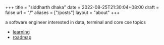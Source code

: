 +++
title =  "siddharth dhaka"
date = 2022-08-25T21:30:04+08:00
draft = false
url = "/"
aliases = ["/posts"]
layout = "about"
+++

a software engineer interested in data, terminal and core cse topics

- [learning](/learning)
- [roadmap](/roadmap)
  <!-- - [github](https://github.com/airbornesd) -->
  <!-- - [linkedin](https://www.linkedin.com/in/siddharthdhakaa/) -->
  <!-- - [rss](/index.xml) -->
  <!-- - [resume](/resume) -->

<!-- These are controlled by \_index.md under the root directory. If you want a more diverse self-introduction, you can insert the markdown content you want here. -->
